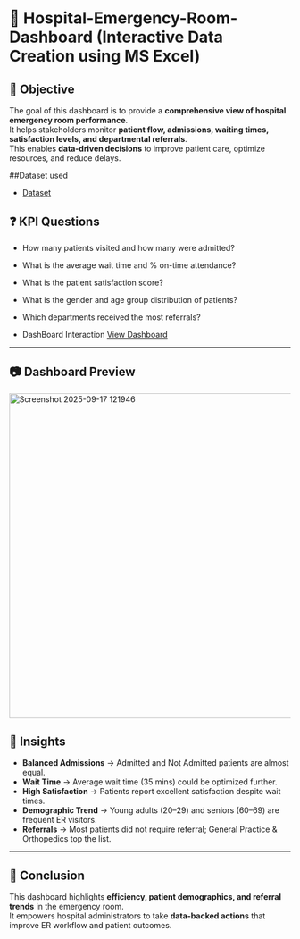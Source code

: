 # 🏥 Hospital-Emergency-Room-Dashboard (Interactive Data Creation using MS Excel)

## 📌 Objective
The goal of this dashboard is to provide a **comprehensive view of hospital emergency room performance**.  
It helps stakeholders monitor **patient flow, admissions, waiting times, satisfaction levels, and departmental referrals**.  
This enables **data-driven decisions** to improve patient care, optimize resources, and reduce delays.

##Dataset used

 - <a href="https://github.com/HimanshupwSR/Data_analysis_Dashboard/blob/main/Hospital%20Emergency%20Room%20Data.csv" >Dataset</a>

 ## ❓ KPI Questions

  - How many patients visited and how many were admitted?
  - What is the average wait time and % on-time attendance?
  - What is the patient satisfaction score?
  - What is the gender and age group distribution of patients?
  - Which departments received the most referrals?

- DashBoard Interaction <a href="https://github.com/HimanshupwSR/Data_analysis_Dashboard/blob/main/Screenshot%202025-09-17%20121946.png">View Dashboard</a>

---

## 📷 Dashboard Preview

<img width="1449" height="582" alt="Screenshot 2025-09-17 121946" src="https://github.com/user-attachments/assets/bc7f2702-d8f4-44fc-b9c0-5eae76695088" />

## 📌 Insights
- **Balanced Admissions** → Admitted and Not Admitted patients are almost equal.  
- **Wait Time** → Average wait time (35 mins) could be optimized further.  
- **High Satisfaction** → Patients report excellent satisfaction despite wait times.  
- **Demographic Trend** → Young adults (20–29) and seniors (60–69) are frequent ER visitors.  
- **Referrals** → Most patients did not require referral; General Practice & Orthopedics top the list.  

---

## 🎯 Conclusion
This dashboard highlights **efficiency, patient demographics, and referral trends** in the emergency room.  
It empowers hospital administrators to take **data-backed actions** that improve ER workflow and patient outcomes.  

